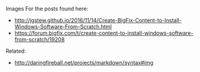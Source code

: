 
Images For the posts found here:
- http://jgstew.github.io/2016/11/14/Create-BigFix-Content-to-Install-Windows-Software-From-Scratch.html
- https://forum.bigfix.com/t/create-content-to-install-windows-software-from-scratch/19208


Related:
- http://daringfireball.net/projects/markdown/syntax#img
